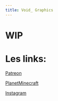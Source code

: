 ```yaml
---
title: Void_ Graphics
---
```


# WIP

# Les links:
[Patreon](https://www.patreon.com/VoidGraphics)

[PlanetMinecraft](https://www.planetminecraft.com/texture-pack/void-texturepack-labpbr-procedural-texturepack-slinkous/)

[Instagram](https://www.instagram.com/VoidCraft_graphics)